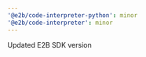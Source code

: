 ```yaml
---
'@e2b/code-interpreter-python': minor
'@e2b/code-interpreter': minor
---
```


Updated E2B SDK version
